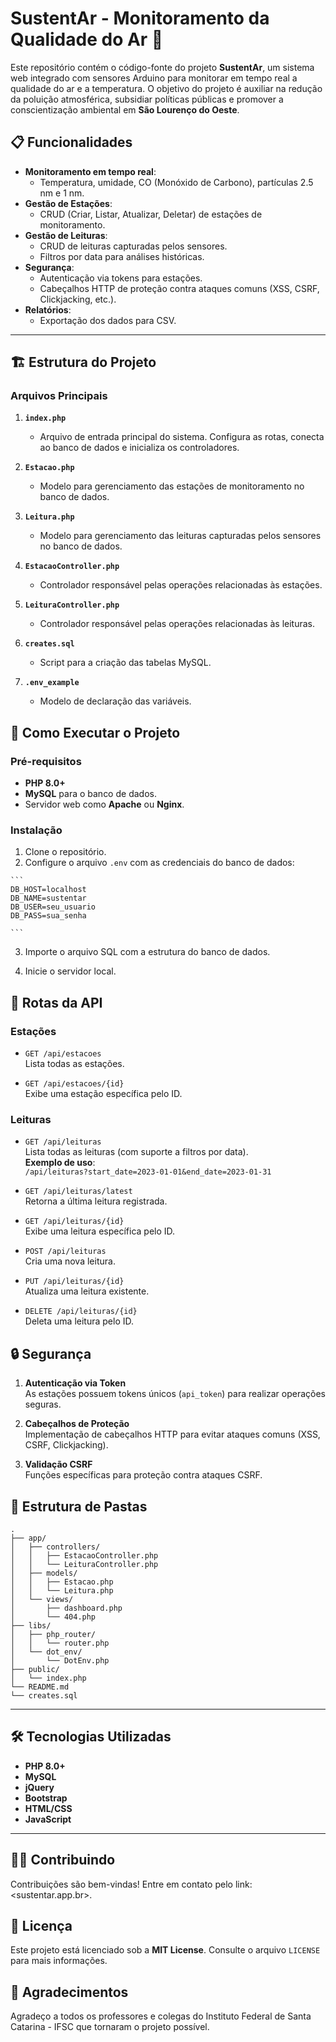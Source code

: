 
# SustentAr - Monitoramento da Qualidade do Ar 🌱

Este repositório contém o código-fonte do projeto **SustentAr**, um sistema web integrado com sensores Arduino para monitorar em tempo real a qualidade do ar e a temperatura. O objetivo do projeto é auxiliar na redução da poluição atmosférica, subsidiar políticas públicas e promover a conscientização ambiental em **São Lourenço do Oeste**.


## 📋 Funcionalidades

- **Monitoramento em tempo real**:
  - Temperatura, umidade, CO (Monóxido de Carbono), partículas 2.5 nm e 1 nm.
- **Gestão de Estações**:
  - CRUD (Criar, Listar, Atualizar, Deletar) de estações de monitoramento.
- **Gestão de Leituras**:
  - CRUD de leituras capturadas pelos sensores.
  - Filtros por data para análises históricas.
- **Segurança**:
  - Autenticação via tokens para estações.
  - Cabeçalhos HTTP de proteção contra ataques comuns (XSS, CSRF, Clickjacking, etc.).
- **Relatórios**:
  - Exportação dos dados para CSV.

---

## 🏗️ Estrutura do Projeto

### Arquivos Principais

1. **`index.php`**  
   - Arquivo de entrada principal do sistema. Configura as rotas, conecta ao banco de dados e inicializa os controladores.

2. **`Estacao.php`**  
   - Modelo para gerenciamento das estações de monitoramento no banco de dados.

3. **`Leitura.php`**  
   - Modelo para gerenciamento das leituras capturadas pelos sensores no banco de dados.

4. **`EstacaoController.php`**  
   - Controlador responsável pelas operações relacionadas às estações.

5. **`LeituraController.php`**  
   - Controlador responsável pelas operações relacionadas às leituras.

6. **`creates.sql`**  
   - Script para a criação das tabelas MySQL.

7. **`.env_example`**  
   - Modelo de declaração das variáveis.
  
## 🚀 Como Executar o Projeto

### Pré-requisitos

- **PHP 8.0+**
- **MySQL** para o banco de dados.
- Servidor web como **Apache** ou **Nginx**.

### Instalação

1. Clone o repositório.    
23.  Configure o arquivo `.env` com as credenciais do banco de dados:
    
    ```
    DB_HOST=localhost
    DB_NAME=sustentar
    DB_USER=seu_usuario
    DB_PASS=sua_senha
    
    ```
    
3.  Importe o arquivo SQL com a estrutura do banco de dados.
    
4.  Inicie o servidor local.

## 📖 Rotas da API

### Estações

-   `GET /api/estacoes`  
    Lista todas as estações.
    
-   `GET /api/estacoes/{id}`  
    Exibe uma estação específica pelo ID.
        

### Leituras

-   `GET /api/leituras`  
    Lista todas as leituras (com suporte a filtros por data).  
    **Exemplo de uso**:  
    `/api/leituras?start_date=2023-01-01&end_date=2023-01-31`
    
-   `GET /api/leituras/latest`  
    Retorna a última leitura registrada.
    
-   `GET /api/leituras/{id}`  
    Exibe uma leitura específica pelo ID.
    
-   `POST /api/leituras`  
    Cria uma nova leitura.  
    
-   `PUT /api/leituras/{id}`  
    Atualiza uma leitura existente.
    
-   `DELETE /api/leituras/{id}`  
    Deleta uma leitura pelo ID.
    

## 🔒 Segurança

1.  **Autenticação via Token**  
    As estações possuem tokens únicos (`api_token`) para realizar operações seguras.
    
2.  **Cabeçalhos de Proteção**  
    Implementação de cabeçalhos HTTP para evitar ataques comuns (XSS, CSRF, Clickjacking).
    
3.  **Validação CSRF**  
    Funções específicas para proteção contra ataques CSRF.

## 📂 Estrutura de Pastas


```
.
├── app/
│   ├── controllers/
│   │   ├── EstacaoController.php
│   │   └── LeituraController.php
│   ├── models/
│   │   ├── Estacao.php
│   │   └── Leitura.php
│   └── views/
│       ├── dashboard.php
│       └── 404.php
├── libs/
│   ├── php_router/
│   │   └── router.php
│   └── dot_env/
│       └── DotEnv.php
├── public/
│   └── index.php
└── README.md
└── creates.sql

```

----------

## 🛠 Tecnologias Utilizadas

-   **PHP 8.0+**
-   **MySQL**
-   **jQuery**
-  **Bootstrap**
-   **HTML/CSS**
-   **JavaScript**

----------

## 🧑‍💻 Contribuindo

Contribuições são bem-vindas! Entre em contato pelo link: <sustentar.app.br>.

## 📜 Licença

Este projeto está licenciado sob a **MIT License**. Consulte o arquivo `LICENSE` para mais informações.


## 🌟 Agradecimentos

Agradeço a todos os professores e colegas do Instituto Federal de Santa Catarina - IFSC que tornaram o projeto possível.
